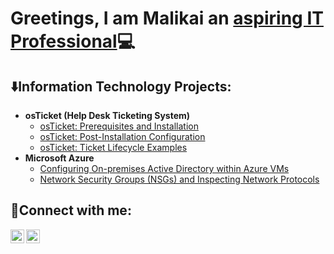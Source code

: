<h1>Greetings, I am Malikai an <a href="https://linkedin.com/in/malikai-isaac">aspiring IT Professional</a>💻</h1>

<h2> ⬇️Information Technology Projects:</h2>

- <b>osTicket (Help Desk Ticketing System)</b>
  - [osTicket: Prerequisites and Installation](https://github.com/525KAI/osticket-prereqs)
  - [osTicket: Post-Installation Configuration](https://github.com/525KAI/post-install-config)
  - [osTicket: Ticket Lifecycle Examples](https://github.com/525KAI/ticket-lifecycle)
- <b>Microsoft Azure</b>
  - [Configuring On-premises Active Directory within Azure VMs](https://github.com/525KAI/configure-ad)
  - [Network Security Groups (NSGs) and Inspecting Network Protocols](https://github.com/525KAI/azure-network-protocols)

<h2>📲Connect with me:</h2>


[<img align="left" alt="Josh | LinkedIn" width="22px" src="https://cdn.jsdelivr.net/npm/simple-icons@v3/icons/linkedin.svg" />][linkedin]
[<img align="left" alt="Josh | Instagram" width="22px" src="https://cdn.jsdelivr.net/npm/simple-icons@v3/icons/instagram.svg" />][instagram]


[instagram]: https://www.instagram.com/m.eyezick
[linkedin]: https://linkedin.com/in/malikai-isaac
